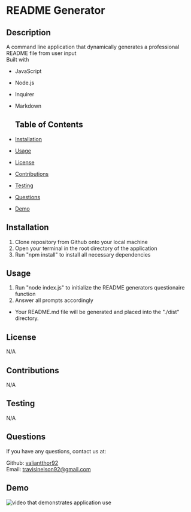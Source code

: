 # README Generator
## Description
 A command line application that dynamically generates a professional README file from user input <br /> 
 Built with <br /> 
 * JavaScript 
 * Node.js 
 * Inquirer 
 * Markdown 

   ## Table of Contents
  * [Installation](#installation)
  * [Usage](#usage)
  * [License](#license)
  * [Contributions](#contributions)
  * [Testing](#testing)
  * [Questions](#questions)
  * [Demo](#demo)
  

## Installation
1. Clone repository from Github onto your local machine
2. Open your terminal in the root directory of the application
3. Run "npm install" to install all necessary dependencies

## Usage
1. Run "node index.js" to initialize the README generators questionaire function
2. Answer all prompts accordingly
* Your README.md file will be generated and placed into the "./dist" directory. 

## License
N/A

## Contributions
N/A

## Testing
N/A

## Questions
If you have any questions, contact us at: <br />

Github: [valiantthor92](https://github.com/) <br />
Email: [travislnelson92@gmail.com](mailto:)
## Demo
![video that demonstrates application use]()